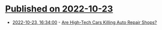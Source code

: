 # [Published on 2022-10-23](index.md)

* [2022-10-23, 16:34:00](https://tech.slashdot.org/story/22/10/22/1824237/are-high-tech-cars-killing-auto-repair-shops?utm_source=rss1.0mainlinkanon&utm_medium=feed) - [Are High-Tech Cars Killing Auto Repair Shops?](https://tech.slashdot.org/story/22/10/22/1824237/are-high-tech-cars-killing-auto-repair-shops?utm_source=rss1.0mainlinkanon&utm_medium=feed)
